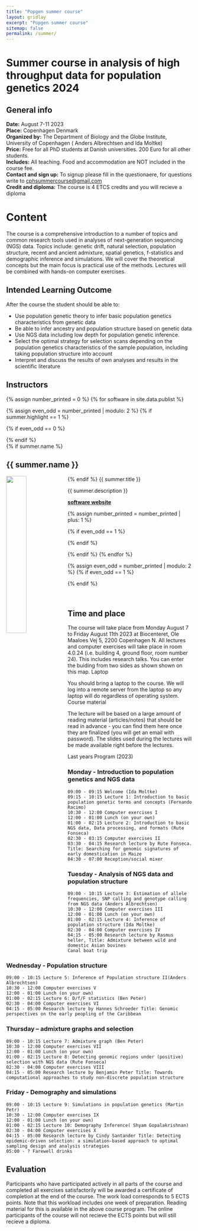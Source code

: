```yaml
---
title: "Popgen summer course"
layout: gridlay
excerpt: "Popgen summer course"
sitemap: false
permalink: /summer/
---
```



# Summer course in analysis of high throughput data for population genetics 2024


## General info

**Date:** August 7-11 2023 <br/>
**Place:** Copenhagen Denmark  <br/>
**Organized by:** The Department of Biology and the Globe Institute, University of Copenhagen ( Anders Albrechtsen and Ida Moltke)  <br/>
**Price:** Free for all PhD students at Danish universities. 200 Euro for all other students. <br/>
**Includes:** All teaching. Food and accommodation are NOT included in the course fee. <br/>
**Contact and sign up:** To signup please fill in the questionaere, for questions write to cphsummercourse@gmail.com  <br/>
**Credit and diploma:** The course is 4 ETCS credits and you will recieve a diploma  <br/>

# Content

The course is a comprehensive introduction to a number of topics and common research tools used in analyses of next-generation sequencing (NGS) data. Topics include: genetic drift, natural selection, population structure, recent and ancient admixture, spatial genetics, f-statistics and demographic inference and simulations. We will cover the theoretical concepts but the main focus is practical use of the methods. Lectures will be combined with hands-on computer exercises.

## Intended Learning Outcome

After the course the student should be able to:

- Use population genetic theory to infer basic population genetics characteristics from genetic data
- Be able to infer ancestry and population structure based on genetic data
- Use NGS data including low depth for population genetic inference.
- Select the optimal strategy for selection scans depending on the population genetics characteristics of the sample population, including taking population structure into account
- Interpret and discuss the results of own analyses and results in the scientific literature

## Instructors




{% assign number_printed = 0 %}
{% for software in site.data.publist %}

{% assign even_odd = number_printed | modulo: 2 %}
{% if summer.highlight == 1 %}

{% if even_odd == 0 %}
<div class="row">
{% endif %}

<div class="col-sm-6 clearfix">
 <div class="well">
  {% if summer.name %}
  <h2>{{ summer.name }}</h2>
  {% endif %}
  <pubtit>{{ summer.title }}</pubtit>
  <img src="{{ site.url }}{{ site.baseurl }}/images/teampic/{{ summer.image }}" class="img-responsive" width="33%" style="float: left" />
  <p>{{ summer.description }}</p>
  <p><strong><a href="{{ summer.website }}">software website</a></strong></p>  
 </div>
</div>

{% assign number_printed = number_printed | plus: 1 %}

{% if even_odd == 1 %}
</div>
{% endif %}

{% endif %}
{% endfor %}

{% assign even_odd = number_printed | modulo: 2 %}
{% if even_odd == 1 %}
</div>
{% endif %}

<p> &nbsp; </p>



## Time and place

The course will take place from Monday August 7 to Friday August 11th 2023 at Biocenteret, Ole Maaloes Vej 5, 2200 Copenhagen N. All lectures and computer exercises will take place in room 4.0.24 (i.e. building 4, ground floor, room number 24). This includes research talks. You can enter the buiding from two sides as shown shown on this map.
Laptop

You should bring a laptop to the course. We will log into a remote server from the laptop so any laptop will do regardless of operating system.
Course material

The lecture will be based on a large amount of reading material (articles/notes) that should be read in advance - you can find them here once they are finalized (you will get an email with password). The slides used during the lectures will be made available right before the lectures.


Last years Program (2023)
### Monday - Introduction to population genetics and NGS data

    09:00 - 09:15 Welcome (Ida Moltke)
    09:15 - 10:15 Lecture 1: Introduction to basic population genetic terms and concepts (Fernando Racimo)
    10:30 - 12:00 Computer exercises I
    12:00 - 01:00 Lunch (on your own)
    01:00 - 02:15 Lecture 2: Introduction to basic NGS data, Data processing, and formats (Rute Fonseca)
    02:30 - 03:15 Computer exercises II
    03:30 - 04:15 Research lecture by Rute Fonseca. Title: Searching for genomic signatures of early domestication in Maize
    04:30 - 07:00 Reception/social mixer

### Tuesday - Analysis of NGS data and population structure

    09:00 - 10:15 Lecture 3: Estimation of allele frequencies, SNP calling and genotype calling from NGS data (Anders Albrechtsen)
    10:30 - 12:00 Computer exercises III
    12:00 - 01:00 Lunch (on your own)
    01:00 - 02:15 Lecture 4: Inference of population structure (Ida Moltke)
    02:30 - 04:00 Computer exercises IV
    04:15 - 05:00 Research lecture by Rasmus heller, Title: Admixture between wild and domestic Asian bovines
    Canal boat trip

### Wednesday - Population structure

    09:00 - 10:15 Lecture 5: Inference of Population structure II(Anders Albrechtsen)
    10:30 - 12:00 Computer exercises V
    12:00 - 01:00 Lunch (on your own)
    01:00 - 02:15 Lecture 6: D/f/F statistics (Ben Peter)
    02:30 - 04:00 Computer exercises VI
    04:15 - 05:00 Research lecture by Hannes Schroeder Title: Genomic perspectives on the early peopling of the Caribbean

### Thursday – admixture graphs and selection

    09:00 - 10:15 Lecture 7: Admixture graph (Ben Peter)
    10:30 - 12:00 Computer exercises VII
    12:00 - 01:00 Lunch (on your own)
    01:00 - 02:15 Lecture 8: Detecting genomic regions under (positive) selection with NGS data (Rute Fonseca)
    02:30 - 04:00 Computer exercises VIII
    04:15 - 05:00 Research lecture by Benjamin Peter Title: Towards computational approaches to study non-discrete population structure

### Friday - Demography and simulations

    09:00 - 10:15 Lecture 9: Simulations in population genetics (Martin Petr)
    10:30 - 12:00 Computer exercises IX
    12:00 - 01:00 Lunch (on your own)
    01:00 - 02:15 Lecture 10: Demography Inference( Shyam Gopalakrishnan)
    02:30 - 04:00 Computer exercises X
    04:15 - 05:00 Research lecture by Cindy Santander Title: Detecting epidemic-driven selection: a simulation-based approach to optimal sampling design and analysis strategies
    05:00 - ? Farewell drinks

## Evaluation

Participants who have participated actively in all parts of the course and completed all exercises satisfactorily will be awarded a certificate of completion at the end of the course. The work load corresponds to 5 ECTS points. Note that this workload includes one week of preparation. Reading material for this is available in the above course program. The online participants of the course will not recieve the ECTS points but will still recieve a diploma.
